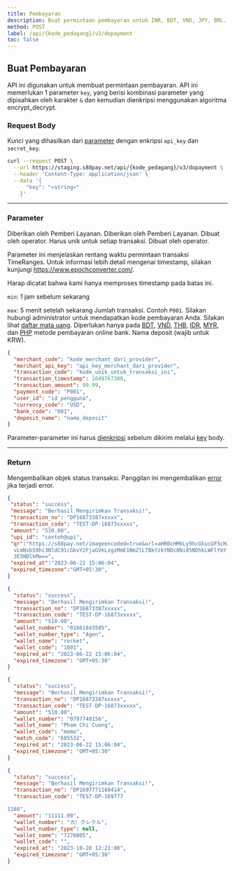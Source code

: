 ```yaml
---
title: Pembayaran
description: Buat permintaan pembayaran untuk INR, BDT, VND, JPY, BRL.
method: POST
label: /api/{kode_pedagang}/v3/dopayment
toc: false
---
```


<x-row>
<x-col class="md:max-w-lg">

## Buat Pembayaran

API ini digunakan untuk membuat permintaan pembayaran. API ini memerlukan 1 parameter `key`, yang berisi kombinasi parameter yang dipisahkan oleh karakter `&` dan kemudian dienkripsi menggunakan algoritma encrypt_decrypt.

### Request Body

<x-properties>
  <x-property name="key" type="string" required>
  
  Kunci yang dihasilkan dari [parameter](#parameters) dengan enkripsi `api_key` dan `secret_key`.
  </x-property>
</x-properties>

</x-col>
<x-col sticky>

```bash title="cURL"
curl --request POST \
  --url https://staging.s88pay.net/api/{kode_pedagang}/v3/dopayment \
  --header 'Content-Type: application/json' \
  --data '{
      "key": "<string>"
    }'
```

</x-col>
</x-row>

---

<x-row>
<x-col class="md:max-w-lg">

### Parameter

<x-properties>
  <x-property name="merchant_code" type="string" required>
    Diberikan oleh Pemberi Layanan.
  </x-property>
  <x-property name="merchant_api_key" type="string" required>
    Diberikan oleh Pemberi Layanan.
  </x-property>
  <x-property name="transaction_code" type="string" required>
    Dibuat oleh operator. Harus unik untuk setiap transaksi.
  </x-property>
  <x-property name="transaction_timestamp" type="integer" required>
  Dibuat oleh operator. 
  
  Parameter ini menjelaskan rentang waktu permintaan transaksi
  TimeRanges. Untuk informasi lebih detail mengenai timestamp, silakan kunjungi https://www.epochconverter.com/.

  Harap dicatat bahwa kami hanya memproses timestamp pada batas ini.

  `min`: 1 jam sebelum sekarang

  `max`: 5 menit setelah sekarang
  </x-property>
  <x-property name="transaction_amount" type="double" required>
    Jumlah transaksi.
  </x-property>
  <x-property name="payment_code" type="string" required>
    Contoh `P001`. Silakan hubungi administrator untuk mendapatkan kode pembayaran Anda.
  </x-property>
  <x-property name="user_id" type="string" required>
  </x-property>
  <x-property name="currency_code" type="string" required>
    Silakan lihat [daftar mata uang](/docs/currency).
  </x-property>
  <x-property name="bank_code" type="double" required>
    Diperlukan hanya pada [BDT](/docs/bank/bdt), [VND](/docs/bank/vnd), [THB](/docs/bank/thb), [IDR](/docs/bank/idr), [MYR](/docs/bank/myr), dan [PHP](/docs/bank/php) metode pembayaran online bank.
  </x-property>
  <x-property name="deposit_name" type="string" required>
    Nama deposit (wajib untuk KRW).
  </x-property>
</x-properties>

</x-col>
<x-col sticky>

```json title="Objek Parameter"
{
  "merchant_code": "kode_merchant_dari_provider",
  "merchant_api_key": "api_key_merchant_dari_provider",
  "transaction_code": "kode_unik_untuk_transaksi_ini",
  "transaction_timestamp": 1649767200, 
  "transaction_amount": 99.99,
  "payment_code": "P001",
  "user_id": "id_pengguna",
  "currency_code": "USD",
  "bank_code": "001", 
  "deposit_name": "nama_deposit" 
}
```

Parameter-parameter ini harus [dienkripsi](/api/authentication) sebelum dikirim melalui [key](#request-body) body.

</x-col>
</x-row>

---

<x-row>
<x-col class="lg:max-w-md">

### Return

Mengembalikan objek status transaksi. Panggilan ini mengembalikan [error](/api/errors) jika terjadi error.

</x-col>
<x-col sticky>


```json title="Respons INR"
{
 "status": "success",
 "message": "Berhasil Mengirimkan Transaksi!",
 "transaction_no": "DP16873387xxxxx",
 "transaction_code": "TEST-DP-16873xxxxx",
 "amount": "510.00",
 "upi_id": "contoh@upi",
 "qr":"https://s88pay.net/imageencoded=true&url=aHR0cHM6Ly9hcGkucGF5cHJvc3R1ZG
  vLmNvbS9hc3NldC91cGkvY2FjaGVkLzgzMmE1NmZlLTBkYzktNDc0Ni05NDhkLWFlYmY
  3E5NDlkMw==",
 "expired_at":"2023-06-22 15:06:04",
 "expired_timezone":"GMT+05:30",
}
```
```json title="Respons BDT"
{
  "status": "success",
  "message": "Berhasil Mengirimkan Transaksi!",
  "transaction_no": "DP16873387xxxxx",
  "transaction_code": "TEST-DP-16873xxxxx",
  "amount": "510.00",
  "wallet_number": "01861843585",
  "wallet_number_type": "Agen",
  "wallet_name": "rocket",
  "wallet_code": "1001",
  "expired_at": "2023-06-22 15:06:04",
  "expired_timezone": "GMT+05:30"
}
```

```json title="Respons VND"
{
  "status": "success",
  "message": "Berhasil Mengirimkan Transaksi!",
  "transaction_no": "DP16873387xxxxx",
  "transaction_code": "TEST-DP-16873xxxxx",
  "amount": "510.00",
  "wallet_number": "0797748156",
  "wallet_name": "Pham Chi Cuong",
  "wallet_code": "momo",
  "match_code": "685532",
  "expired_at": "2023-06-22 15:06:04",
  "expired_timezone": "GMT+05:30"
}
```

```json title="Respons JPY"
{
  "status": "success",
  "message": "Berhasil Mengirimkan Transaksi!",
  "transaction_no": "DP1697771160414",
  "transaction_code": "TEST-DP-169777

1160",
  "amount": "11111.00",
  "wallet_number": "カ）クレラル",
  "wallet_number_type": null,
  "wallet_name": "7276005",
  "wallet_code": "",
  "expired_at": "2023-10-20 12:21:00",
  "expired_timezone": "GMT+05:30"
}
```

</x-col>
</x-row>